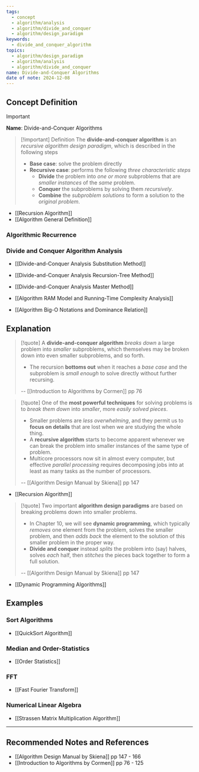 ```yaml
---
tags:
  - concept
  - algorithm/analysis
  - algorithm/divide_and_conquer
  - algorithm/design_paradigm
keywords:
  - divide_and_conquer_algorithm
topics:
  - algorithm/design_paradigm
  - algorithm/analysis
  - algorithm/divide_and_conquer
name: Divide-and-Conquer Algorithms
date of note: 2024-12-08
---
```


## Concept Definition

>[!important]
>**Name**: Divide-and-Conquer Algorithms

>[!important] Definition
>The **divide-and-conquer algorithm** is an *recursive algorithm design paradigm*, which is described in the following steps
>- **Base case**: solve the problem directly
>- **Recursive case**: performs the following *three characteristic steps*
>	- **Divide** the problem into *one or more* subproblems that are *smaller instances* of the *same* problem.
>	- **Conquer** the subproblems by solving them *recursively*.
>	- **Combine** the *subproblem solutions* to form a solution to the *original problem*.

- [[Recursion Algorithm]]
- [[Algorithm General Definition]]

### Algorithmic Recurrence 



### Divide and Conquer Algorithm Analysis

- [[Divide-and-Conquer Analysis Substitution Method]]
- [[Divide-and-Conquer Analysis Recursion-Tree Method]]
- [[Divide-and-Conquer Analysis Master Method]]

- [[Algorithm RAM Model and Running-Time Complexity Analysis]]
- [[Algorithm Big-O Notations and Dominance Relation]]



## Explanation

>[!quote]
>A **divide-and-conquer algorithm** *breaks down* a large problem into *smaller* subproblems, which themselves may be broken down into even smaller subproblems, and so forth. 
>- The recursion **bottoms out** when it reaches a *base case* and the subproblem is *small enough* to solve directly without further recursing.
>  
>-- [[Introduction to Algorithms by Cormen]] pp 76  


>[!quote]
>One of the **most powerful techniques** for solving problems is to *break them down* into *smaller*, more *easily solved pieces*. 
>- Smaller problems are *less overwhelming*, and they permit us to **focus on details** that are lost when we are studying the whole thing. 
>- A **recursive algorithm** starts to become apparent whenever we can break the problem into smaller instances of the same type of problem. 
>- Multicore processors now sit in almost every computer, but effective *parallel processing* requires decomposing jobs into at least as many tasks as the number of processors.
>  
>-- [[Algorithm Design Manual by Skiena]] pp 147  

- [[Recursion Algorithm]]

>[!quote]
>Two important **algorithm design paradigms** are based on breaking problems down into smaller problems. 
>- In Chapter 10, we will see **dynamic programming**, which typically *removes* one element from the problem, solves the smaller problem, and then *adds back* the element to the solution of this smaller problem in the proper way. 
>- **Divide and conquer** instead *splits* the problem into (say) halves, solves *each* half, then *stitches* the pieces back together to form a full solution.
>  
>-- [[Algorithm Design Manual by Skiena]]  pp 147

- [[Dynamic Programming Algorithms]]



## Examples

### Sort Algorithms

- [[QuickSort Algorithm]]

### Median and Order-Statistics

- [[Order Statistics]]

### FFT

- [[Fast Fourier Transform]]


### Numerical Linear Algebra

- [[Strassen Matrix Multiplication Algorithm]]




-----------
##  Recommended Notes and References


- [[Algorithm Design Manual by Skiena]] pp 147 - 166
- [[Introduction to Algorithms by Cormen]] pp 76 - 125